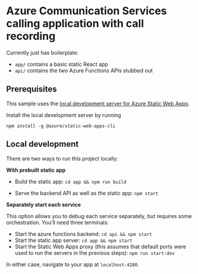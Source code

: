 # Azure Communication Services calling application with call recording

Currently just has boilerplate:

- `app/` contains a basic static React app
- `api/` contains the two Azure Functions APIs stubbed out

## Prerequisites

This sample uses the [local development server for Azure Static Web Apps](https://docs.microsoft.com/en-us/azure/static-web-apps/local-development).

Install the local development server by running

```
npm install -g @azure/static-web-apps-cli
```

## Local development

There are two ways to run this project locally:

**With prebuilt static app**

- Build the static app:
  `cd app && npm run build`

- Serve the backend API as well as the static app:
  `npm start`

**Separately start each service**

This option allows you to debug each service separately, but requires some orchestration. You'll need three terminals:

- Start the azure functions backend:
  `cd api && npm start`
- Start the static app server:
  `cd app && npm start`
- Start the Static Web Apps proxy (this assumes that default ports were used to run the servers in the previous steps):
  `npm run start:dev`

In either case, navigate to your app at `localhost:4280`.
